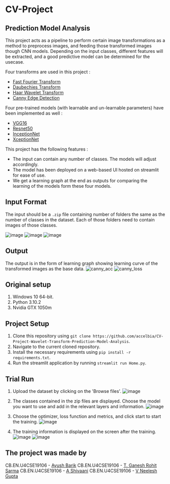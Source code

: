 # CV-Project 
## Prediction Model Analysis
This project acts as a pipeline to perform certain image transformations as a method to preprocess images, and feeding those transformed images though CNN models. Depending on the input classes, different features will be extracted, and a good predictive model can be determined for the usecase. 

Four transforms are used in this project : 
+ [Fast Fourier Transform](https://towardsdatascience.com/fast-fourier-transform-937926e591cb)
+ [Daubechies Transform](https://medium.com/image-vision/2d-dwt-a-brief-intro-89e9ef1698e3)
+ [Haar Wavelet Transform](https://medium.com/@digitalpadm/image-compression-haar-wavelet-transform-5d7be3408aa)
+ [Canny Edge Detection](https://medium.com/simply-dev/what-is-canny-edge-detection-cfefa272a8d0)

Four pre-trained models (with learnable and un-learnable parameters) have been implemented as well : 
+ [VGG16](https://arxiv.org/abs/1409.1556)
+ [Resnet50](https://arxiv.org/abs/1512.03385)
+ [InceptionNet](https://arxiv.org/abs/1409.4842)
+ [XceptionNet](https://arxiv.org/abs/1610.02357)

This project has the following features : 
+ The input can contain any number of classes. The models will adjust accordingly.
+ The model has been deployed on a web-based UI hosted on streamlit for ease of use.
+ We get a learning graph at the end as outputs for comparing the learning of the models form these four models.

## Input Format
The input should be a `.zip` file containing number of folders the same as the number of classes in the dataset. Each of those folders need to contain images of those classes.

![image](https://user-images.githubusercontent.com/67522615/204631834-c1ce72f0-785d-4437-89dd-28408e70768b.png)
![image](https://user-images.githubusercontent.com/67522615/204631879-eed4a164-8716-4b3c-abb0-9a5f0bb6dc77.png)
![image](https://user-images.githubusercontent.com/67522615/204631928-3c6dbcb2-08e0-4c0d-ac5a-7f95b5da6566.png)

## Output
The output is in the form of learning graph showing learning curve of the transformed images as the base data.
![canny_acc](https://user-images.githubusercontent.com/67522615/204634672-8a451155-a382-4f71-94bb-111f4edc3e23.png)
![canny_loss](https://user-images.githubusercontent.com/67522615/204634682-cfe85fe6-c9fd-4824-93c9-c735ceb07784.png)

## Original setup
1. Windows 10 64-bit.
2. Python 3.10.2
3. Nvidia GTX 1050m

## Project Setup
1. Clone this repository using `git clone https://github.com/accelbia/CV-Project-Wavelet-Transform-Prediction-Model-Analysis`.
2. Navigate to the current cloned repository.
3. Install the necessary requirements using `pip install -r requirements.txt`.
4. Run the streamlit application by running `streamlit run Home.py`.

## Trial Run 

1. Upload the dataset by clicking on the 'Browse files'.
   ![image](https://user-images.githubusercontent.com/67522615/204639170-4453fa21-81c7-413c-a215-632aa2d1890c.png)

2. The classes contained in the zip files are displayed. Choose the model you want to use and add in the relevant layers and information.
   ![image](https://user-images.githubusercontent.com/67522615/204639958-51e233d2-e07d-47f7-a5b0-6fa10c946011.png)
   
3. Choose the optimizer, loss function and metrics, and click start to start the training. 
   ![image](https://user-images.githubusercontent.com/67522615/204840649-cc046400-a73e-4bbb-ba04-c0e7ae3fd7d1.png)

4. The training information is displayed on the screen after the training.
   ![image](https://user-images.githubusercontent.com/67522615/204842181-a9a2d408-9010-4f8c-bf4a-21071cb45d0d.png)
   ![image](https://user-images.githubusercontent.com/67522615/204842251-96eb45b5-f216-4ac5-9062-48aa963d726b.png)

## The project was made by 
CB.EN.U4CSE19106 - [Ayush Barik](http://github.com/accelbia)
CB.EN.U4CSE19106 - [T. Ganesh Rohit Sarma](http://github.com/roathena)
CB.EN.U4CSE19106 - [A Shivaani](http://github.com/ShivaaniAnand)
CB.EN.U4CSE19106 - [V Neelesh Gupta](http://github.com/vayigandlaneelesh)
